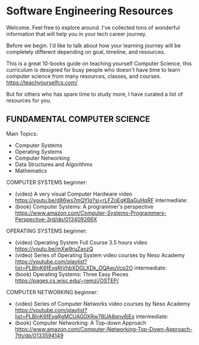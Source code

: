 # Software Engineering Resources

Welcome. Feel free to explore around. I've collected tons of wonderful information that will help you in your tech career journey.

Before we begin. I'd like to talk about how your learning journey will be completely different depending on goal, timeline, and resources.

This is a great 10-books guide on teaching yourself Computer Science, this curriculum is designed for busy people who doesn't have time to learn computer science from many resources, classes, and courses.
https://teachyourselfcs.com/

But for others who has spare time to study more, I have curated a list of resources for you.

## FUNDAMENTAL COMPUTER SCIENCE

Main Topics:
- Computer Systems
- Operating Systems
- Computer Networking
- Data Structures and Algorithms
- Mathematics

COMPUTER SYSTEMS 
beginner:
- (video) A very visual Computer Hardware video
  https://youtu.be/d86ws7mQYIg?si=rLFZnEgKBaGuHqRF
intermediate:
- (book) Computer Systems: A programmer's perspective
  https://www.amazon.com/Computer-Systems-Programmers-Perspective-3rd/dp/013409266X

OPERATING SYSTEMS
beginner:
- (video) Operating System Full Course 3.5 hours video
  https://youtu.be/mXw9ruZaxzQ
- (video) Series of Operating System video courses by Neso Academy
  https://youtube.com/playlist?list=PLBlnK6fEyqRiVhbXDGLXDk_OQAeuVcp2O
intermediate:
- (book) Operating Systems: Three Easy Pieces
  https://pages.cs.wisc.edu/~remzi/OSTEP/

COMPUTER NETWORKING 
beginner:
- (video) Series of Computer Networks video courses by Neso Academy
  https://youtube.com/playlist?list=PLBlnK6fEyqRgMCUAG0XRw78UA8qnv6jEx
intermediate:
- (book) Computer Networking: A Top-down Approach
  https://www.amazon.com/Computer-Networking-Top-Down-Approach-7th/dp/0133594149
